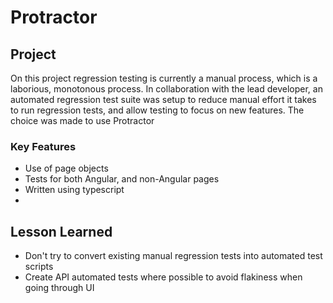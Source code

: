 # Protractor

## Project
On this project regression testing is currently a manual process, which is a laborious, monotonous process. In collaboration with the lead developer, an automated regression test suite was setup to reduce manual effort it takes to run regression tests, and allow testing to focus on new features. The choice was made to use Protractor

### Key Features
* Use of page objects
* Tests for both Angular, and non-Angular pages
* Written using typescript
* 

## Lesson Learned
* Don't try to convert existing manual regression tests into automated test scripts
* Create API automated tests where possible to avoid flakiness when going through UI 
